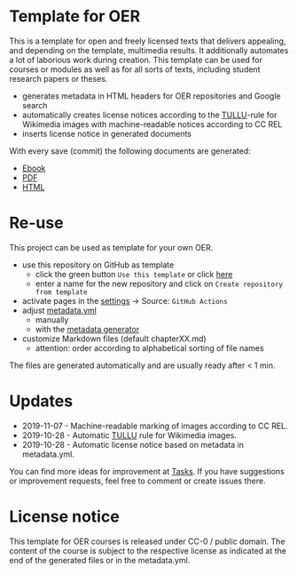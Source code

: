 # Template for OER

This is a template for open and freely licensed texts that delivers appealing, and depending on the template, multimedia results. It additionally automates a lot of laborious work during creation. This template can be used for courses or modules as well as for all sorts of texts, including student research papers or theses.

* generates metadata in HTML headers for OER repositories and Google search
* automatically creates license notices according to the [TULLU](https://open-educational-resources.de/wp-content/uploads/graphic_TASLL-rule_OER-2.pdf)-rule for Wikimedia images with machine-readable notices according to CC REL
* inserts license notice in generated documents

With every save (commit) the following documents are generated:

* [Ebook](https://mirjan-hoffmann.github.io/markdown-test/document.epub)
* [PDF](https://mirjan-hoffmann.github.io/markdown-test/document.pdf)
* [HTML](https://mirjan-hoffmann.github.io/markdown-test/index.html)

# Re-use

This project can be used as template for your own OER.

* use this repository on GitHub as template
    * click the green button `Use this template` or click [here](https://github.com/TIBHannover/markdown-documents-template/generate)
    * enter a name for the new repository and click on `Create repository from template`
* activate pages in the [settings](../../settings/pages) -> Source: `GitHub Actions`
* adjust [metadata.yml](../../edit/main/metadata.yml)
    * manually
    * with the [metadata generator](https://oersi.gitlab.io/metadata-form/metadata-generator.html)
* customize Markdown files (default chapterXX.md)
    * attention: order according to alphabetical sorting of file names

The files are generated automatically and are usually ready after < 1 min.

# Updates
* 2019-11-07 - Machine-readable marking of images according to CC REL.
* 2019-10-28 - Automatic [TULLU](https://open-educational-resources.de/wp-content/uploads/graphic_TASLL-rule_OER-2.pdf) rule for Wikimedia images.
* 2019-10-28 - Automatic license notice based on metadata in metadata.yml.

You can find more ideas for improvement at [Tasks](https://github.com/TIBHannover/markdown-documents-template/issues). If you have suggestions or improvement requests, feel free to comment or create issues there.


# License notice
This template for OER courses is released under CC-0 / public domain. The content of the course is subject to the respective license as indicated at the end of the generated files or in the metadata.yml.